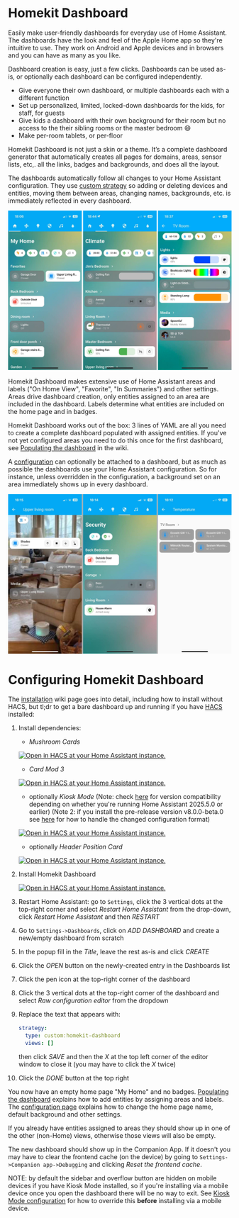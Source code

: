 # Homekit Dashboard

Easily make user-friendly dashboards for everyday use of Home Assistant.
The dashboards have the look and feel of the Apple Home app so they're intuitive to use.
They work on Android and Apple devices and in browsers and you can have as many as you like.

Dashboard creation is easy, just a few clicks.
Dashboards can be used as-is, or optionally each dashboard can be configured independently.
* Give everyone their own dashboard, or multiple dashboards each with a different function
* Set up personalized, limited, locked-down dashboards for the kids, for staff, for guests
* Give kids a dashboard with their own background for their room but no access to the their sibling rooms or the master bedroom :smile:
* Make per-room tablets, or per-floor

Homekit Dashboard is not just a skin or a theme.
It’s a complete dashboard generator that automatically creates all pages for domains, areas, sensor lists, etc,. all the links, badges and backgrounds, and does all the layout.

The dashboards automatically follow all changes to your Home Assistant configuration.
They use [custom strategy](https://developers.home-assistant.io/docs/frontend/custom-ui/custom-strategy/)
so adding or deleting devices and entities, moving them between areas, changing names, backgrounds, etc. is immediately reflected in every dashboard.

![combi view](docs/combi.jpg)

Homekit Dashboard makes extensive use of Home Assistant areas and labels ("On Home View", "Favorite", "In Summaries") and other settings.
Areas drive dashboard creation, only entities assigned to an area are included in the dashboard.
Labels determine what entities are included on the home page and in badges.

Homekit Dashboard works out of the box: 3 lines of YAML are all you need to create a complete dashboard populated with assigned entities.
If you've not yet configured areas you need to do this once for the first dashboard, see [Populating the dashboard][populateURL] in the wiki.

A [configuration][configurationUrl] can optionally be attached to a dashboard, but as much as possible the dashboards use your Home Assistant configuration.
So for instance, unless overridden in the configuration, a background set on an area immediately shows up in every dashboard.

![combi view 2](docs/combi2.jpg)

# Configuring Homekit Dashboard

The [installation][installationUrl] wiki page goes into detail, including how to install without HACS, but tl;dr to get a bare dashboard up and running if you have [HACS][hacsInstallUrl] installed:

1. Install dependencies:
    - _Mushroom Cards_

    [![Open in HACS at your Home Assistant instance.][hacsBadge]][mushroomCardsHacs]

    - _Card Mod 3_
  
    [![Open in HACS at your Home Assistant instance.][hacsBadge]][cardModHacs]

    - optionally _Kiosk Mode_ (Note: check [here][kioskModeVersion] for version compatibility depending on whether you're running Home Assistant 2025.5.0 or earlier) (Note 2: if you install the pre-release version v8.0.0-beta.0 see [here][configureKioskNewUrl] for how to handle the changed configuration format)
  
    [![Open in HACS at your Home Assistant instance.][hacsBadge]][kioskModeHacs]

    - optionally _Header Position Card_
  
    [![Open in HACS at your Home Assistant instance.][hacsBadge]][HeaderPosHacs]

1. Install Homekit Dashboard

    [![Open in HACS at your Home Assistant instance.][hacsBadge]][homekitDashboardHacs]

1. Restart Home Assistant: go to `Settings`, click the 3 vertical dots at the top-right corner and select _Restart Home Assistant_ from the drop-down, click _Restart Home Assistant_ and then _RESTART_

1. Go to `Settings->Dashboards`, click on _ADD DASHBOARD_ and create a new/empty dashboard from scratch

1. In the popup fill in the _Title_, leave the rest as-is and click _CREATE_

1. Click the _OPEN_ button on the newly-created entry in the Dashboards list

1. Click the pen icon at the top-right corner of the dashboard

1. Click the 3 vertical dots at the top-right corner of the dashboard and select _Raw configuration editor_ from the dropdown

1. Replace the text that appears with:
   ```yaml
   strategy:
     type: custom:homekit-dashboard
     views: []
   ```
   
   then click _SAVE_ and then the _X_ at the top left corner of the editor window to close it (you may have to click the _X_ twice)

10. Click the _DONE_ button at the top right

You now have an empty home page "My Home" and no badges.
[Populating the dashboard][populateURL] explains how to add entities by assigning areas and labels.
The [configuration page][configurationUrl] explains how to change the home page name, default background and other settings.

If you already have entities assigned to areas they should show up in one of the other (non-Home) views, otherwise those views will also be empty.

The new dashboard should show up in the Companion App.
If it doesn't you may have to clear the frontend cache (on the device) by going to `Settings->Companion app->Debugging` and clicking _Reset the frontend cache_.

NOTE: by default the sidebar and overflow button are hidden on mobile devices if you have Kiosk Mode installed,
so if you're installing via a mobile device once you open the dashboard there will be no way to exit.
See [Kiosk Mode configuration][configureKioskUrl] for how to override this **before** installing via a mobile device.

[hacsBadge]: https://my.home-assistant.io/badges/hacs_repository.svg

[releaseBadge]: https://img.shields.io/github/v/tag/digilive/mushroom-strategy?filter=v2.3.2&label=Release

[sponsorBadge]: https://img.shields.io/badge/Sponsor_him-%E2%9D%A4-%23db61a2.svg?&logo=github&color=%23fe8e86

<!-- Repository References -->

[repositoryUrl]: https://github.com/hwhesselink/homekit-dashboard
[issuesUrl]: https://github.com/hwhesselink/homekit-dashboard/issues
[discussionsUrl]: https://github.com/hwhesselink/homekit-dashboard/discussions
[wikiUrl]: https://github.com/hwhesselink/homekit-dashboard/wiki
[installationUrl]: https://github.com/hwhesselink/homekit-dashboard/wiki/Installation
[populateURL]: https://github.com/hwhesselink/homekit-dashboard/wiki/Populating-the-dashboard
[configurationUrl]: https://github.com/hwhesselink/homekit-dashboard/wiki/Configuration
[configureKioskUrl]: https://github.com/hwhesselink/homekit-dashboard/wiki/Configuration#kiosk-mode
[configureKioskNewUrl]: https://github.com/hwhesselink/homekit-dashboard/wiki/Configuration#kiosk-mode-new-style-config
[homekitDashboardHacs]: https://my.home-assistant.io/redirect/hacs_repository/?owner=hwhesselink&repository=homekit-dashboard&category=plugin

[mushroomCards]: https://github.com/piitaya/lovelace-mushroom
[mushroomCardsHacs]: https://my.home-assistant.io/redirect/hacs_repository/?owner=piitaya&repository=lovelace-mushroom
[cardMod]: https://github.com/thomasloven/lovelace-card-mod
[cardModHacs]: https://my.home-assistant.io/redirect/hacs_repository/?owner=thomasloven&repository=lovelace-card-mod
[kioskMode]: https://github.com/NemesisRE/kiosk-mode
[kioskModeHacs]: https://my.home-assistant.io/redirect/hacs_repository/?owner=NemesisRE&repository=kiosk-mode
[kioskModeVersion]: https://github.com/NemesisRE/kiosk-mode#installation
[HeaderPosHacs]: https://my.home-assistant.io/redirect/hacs_repository/?owner=xBourner&repository=header-position-card

<!-- Other References -->

[hacsUrl]: https://hacs.xyz
[hacsInstallUrl]: https://www.hacs.xyz/docs/use

[miniGraphUrl]: https://github.com/kalkih/mini-graph-card
